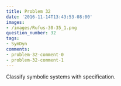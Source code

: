 ```yaml
---
title: Problem 32
date: '2016-11-14T13:43:53-08:00'
images:
- /images/Rufus-30-35_1.png
question_number: 32
tags:
- SymDyn
comments:
- problem-32-comment-0
- problem-32-comment-1
---
```

Classify symbolic systems with specification.

